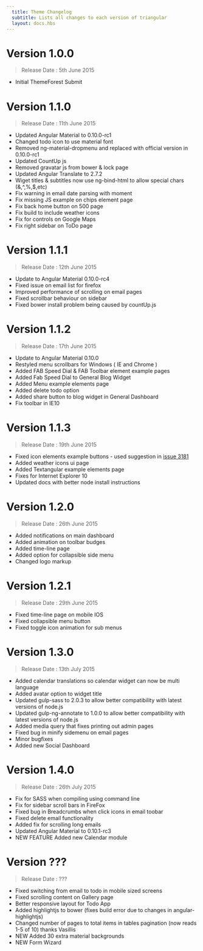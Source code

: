 ```yaml
---
  title: Theme Changelog
  subtitle: Lists all changes to each version of triangular
  layout: docs.hbs
---
```


# Version 1.0.0
> Release Date : 5th June 2015

- Initial ThemeForest Submit

# Version 1.1.0
> Release Date : 11th June 2015

- Updated Angular Material to 0.10.0-rc1
- Changed todo icon to use material font
- Removed ng-material-dropmenu and replaced with official version in 0.10.0-rc1
- Updated CountUp js
- Removed gravatar js from bower & lock page
- Updated Angular Translate to 2.7.2
- Wiget titles & subtitles now use ng-bind-html to allow special chars (&,^,%,$,etc)
- Fix warning in email date parsing with moment
- Fix missing JS example on chips element page
- Fix back home button on 500 page
- Fix build to include weather icons
- Fix for controls on Google Maps
- Fix right sidebar on ToDo page

# Version 1.1.1
> Release Date : 12th June 2015

- Update to Angular Material 0.10.0-rc4
- Fixed issue on email list for firefox
- Improved performance of scrolling on email pages
- Fixed scrollbar behaviour on sidebar
- Fixed bower install problem being caused by countUp.js

# Version 1.1.2
> Release Date : 17th June 2015

- Update to Angular Material 0.10.0
- Restyled menu scrollbars for Windows ( IE and Chrome )
- Added FAB Speed Dial & FAB Toolbar element example pages
- Added Fab Speed Dial to General Blog Widget
- Added Menu example elements page
- Added delete todo option
- Added share button to blog widget in General Dashboard
- Fix toolbar in IE10

# Version 1.1.3
> Release Date : 19th June 2015

- Fixed icon elements example buttons - used suggestion in [issue 3181](https://github.com/angular/material/issues/3181)
- Added weather icons ui page
- Added Textangular example elements page
- Fixes for Internet Explorer 10
- Updated docs with better node install instructions

# Version 1.2.0
> Release Date : 26th June 2015

- Added notifications on main dashboard
- Added animation on toolbar budges
- Added time-line page
- Added option for collapsible side menu
- Changed logo markup

# Version 1.2.1
> Release Date : 29th June 2015

- Fixed time-line page on mobile IOS
- Fixed collapsible menu button
- Fixed toggle icon animation for sub menus

# Version 1.3.0
> Release Date : 13th July 2015

- Added calendar translations so calendar widget can now be multi language
- Added avatar option to widget title
- Updated gulp-sass to 2.0.3 to allow better compatibility with latest versions of node.js
- Updated gulp-ng-annotate to 1.0.0 to allow better compatibility with latest versions of node.js
- Added media query that fixes printing out admin pages
- Fixed bug in minify sidemenu on email pages
- Minor bugfixes
- Added new Social Dashboard

# Version 1.4.0
> Release Date : 26th July 2015

- Fix for SASS when compiling using command line
- Fix for sidebar scroll bars in FireFox
- Fixed bug in Breadcrumbs when click icons in email toobar
- Fixed delete email functionality
- Added fix for scrolling long emails
- Updated Angular Material to 0.10.1-rc3
- NEW FEATURE Added new Calendar module

# Version ???
> Release Date : ???

- Fixed switching from email to todo in mobile sized screens
- Fixed scrolling content on Gallery page
- Better responsive layout for Todo App
- Added highlightjs to bower (fixes build error due to changes in angular-highlightjs)
- Changed number of pages to total items in tables pagination (now reads 1-5 of 10) thanks Vasillis
- NEW Added 30 extra material backgrounds
- NEW Form Wizard